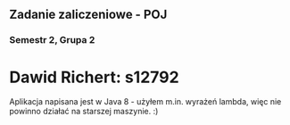## Zadanie zaliczeniowe - POJ ##
### Semestr 2, Grupa 2 ###

# **Dawid Richert: s12792** #

Aplikacja napisana jest w Java 8 - użyłem m.in. wyrażeń lambda, 
więc nie powinno działać na starszej maszynie. :)